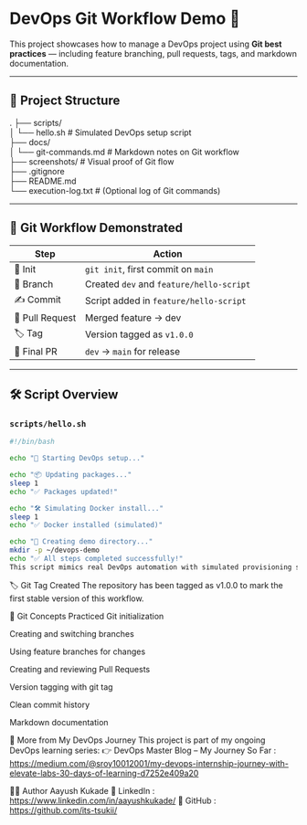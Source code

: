 # DevOps Git Workflow Demo 🚀

This project showcases how to manage a DevOps project using **Git best practices** — including feature branching, pull requests, tags, and markdown documentation.

---

## 📁 Project Structure

. ├── scripts/ 
<br>│ └── hello.sh # Simulated DevOps setup script 
<br>├── docs/ 
<br>│ └── git-commands.md # Markdown notes on Git workflow 
<br>├── screenshots/ # Visual proof of Git flow 
<br>├── .gitignore 
<br>├── README.md 
<br>└── execution-log.txt # (Optional log of Git commands)

---

## 🧠 Git Workflow Demonstrated

| Step | Action |
|------|--------|
| 🔧 Init | `git init`, first commit on `main` |
| 🌱 Branch | Created `dev` and `feature/hello-script` |
| ✍️ Commit | Script added in `feature/hello-script` |
| 🔀 Pull Request | Merged feature → dev |
| 🏷️ Tag | Version tagged as `v1.0.0` |
| 🔁 Final PR | `dev` → `main` for release |

---

## 🛠️ Script Overview

### `scripts/hello.sh`

```bash
#!/bin/bash

echo "🚀 Starting DevOps setup..."

echo "📦 Updating packages..."
sleep 1
echo "✅ Packages updated!"

echo "🛠️ Simulating Docker install..."
sleep 1
echo "✅ Docker installed (simulated)"

echo "📂 Creating demo directory..."
mkdir -p ~/devops-demo
echo "✅ All steps completed successfully!"
This script mimics real DevOps automation with simulated provisioning steps.

```
🏷️ Git Tag Created
The repository has been tagged as v1.0.0 to mark the first stable version of this workflow.

🧾 Git Concepts Practiced
Git initialization

Creating and switching branches

Using feature branches for changes

Creating and reviewing Pull Requests

Version tagging with git tag

Clean commit history

Markdown documentation


🧭 More from My DevOps Journey
This project is part of my ongoing DevOps learning series:
👉 DevOps Master Blog – My Journey So Far : https://medium.com/@sroy10012001/my-devops-internship-journey-with-elevate-labs-30-days-of-learning-d7252e409a20

👨‍💻 Author
Aayush Kukade
🔗 LinkedIn : https://www.linkedin.com/in/aayushkukade/
📂 GitHub : https://github.com/its-tsukii/
